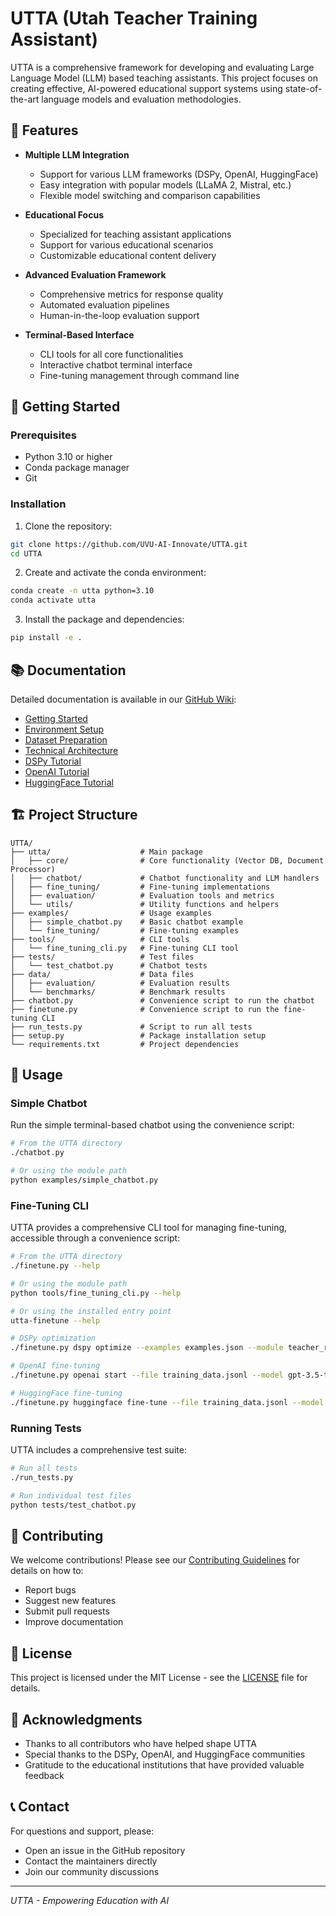 # UTTA (Utah Teacher Training Assistant)

UTTA is a comprehensive framework for developing and evaluating Large Language Model (LLM) based teaching assistants. This project focuses on creating effective, AI-powered educational support systems using state-of-the-art language models and evaluation methodologies.

## 🌟 Features

- **Multiple LLM Integration**
  - Support for various LLM frameworks (DSPy, OpenAI, HuggingFace)
  - Easy integration with popular models (LLaMA 2, Mistral, etc.)
  - Flexible model switching and comparison capabilities

- **Educational Focus**
  - Specialized for teaching assistant applications
  - Support for various educational scenarios
  - Customizable educational content delivery

- **Advanced Evaluation Framework**
  - Comprehensive metrics for response quality
  - Automated evaluation pipelines
  - Human-in-the-loop evaluation support

- **Terminal-Based Interface**
  - CLI tools for all core functionalities
  - Interactive chatbot terminal interface
  - Fine-tuning management through command line

## 🚀 Getting Started

### Prerequisites

- Python 3.10 or higher
- Conda package manager
- Git

### Installation

1. Clone the repository:
```bash
git clone https://github.com/UVU-AI-Innovate/UTTA.git
cd UTTA
```

2. Create and activate the conda environment:
```bash
conda create -n utta python=3.10
conda activate utta
```

3. Install the package and dependencies:
```bash
pip install -e .
```

## 📚 Documentation

Detailed documentation is available in our [GitHub Wiki](https://github.com/UVU-AI-Innovate/UTTA/wiki):

- [Getting Started](https://github.com/UVU-AI-Innovate/UTTA/wiki/Getting-Started)
- [Environment Setup](https://github.com/UVU-AI-Innovate/UTTA/wiki/Environment-Setup)
- [Dataset Preparation](https://github.com/UVU-AI-Innovate/UTTA/wiki/Dataset-Preparation)
- [Technical Architecture](https://github.com/UVU-AI-Innovate/UTTA/wiki/Technical-Architecture)
- [DSPy Tutorial](https://github.com/UVU-AI-Innovate/UTTA/wiki/DSPy-Tutorial)
- [OpenAI Tutorial](https://github.com/UVU-AI-Innovate/UTTA/wiki/OpenAI-Tutorial)
- [HuggingFace Tutorial](https://github.com/UVU-AI-Innovate/UTTA/wiki/HuggingFace-Tutorial)

## 🏗️ Project Structure

```
UTTA/
├── utta/                    # Main package
│   ├── core/                # Core functionality (Vector DB, Document Processor)
│   ├── chatbot/             # Chatbot functionality and LLM handlers
│   ├── fine_tuning/         # Fine-tuning implementations
│   ├── evaluation/          # Evaluation tools and metrics
│   └── utils/               # Utility functions and helpers
├── examples/                # Usage examples
│   ├── simple_chatbot.py    # Basic chatbot example
│   └── fine_tuning/         # Fine-tuning examples
├── tools/                   # CLI tools
│   └── fine_tuning_cli.py   # Fine-tuning CLI tool
├── tests/                   # Test files
│   └── test_chatbot.py      # Chatbot tests
├── data/                    # Data files
│   ├── evaluation/          # Evaluation results
│   └── benchmarks/          # Benchmark results
├── chatbot.py               # Convenience script to run the chatbot
├── finetune.py              # Convenience script to run the fine-tuning CLI
├── run_tests.py             # Script to run all tests
├── setup.py                 # Package installation setup
└── requirements.txt         # Project dependencies
```

## 🔧 Usage

### Simple Chatbot

Run the simple terminal-based chatbot using the convenience script:

```bash
# From the UTTA directory
./chatbot.py

# Or using the module path
python examples/simple_chatbot.py
```

### Fine-Tuning CLI

UTTA provides a comprehensive CLI tool for managing fine-tuning, accessible through a convenience script:

```bash
# From the UTTA directory
./finetune.py --help

# Or using the module path
python tools/fine_tuning_cli.py --help

# Or using the installed entry point
utta-finetune --help

# DSPy optimization
./finetune.py dspy optimize --examples examples.json --module teacher_responder

# OpenAI fine-tuning
./finetune.py openai start --file training_data.jsonl --model gpt-3.5-turbo

# HuggingFace fine-tuning
./finetune.py huggingface fine-tune --file training_data.jsonl --model microsoft/phi-2 --use-lora
```

### Running Tests

UTTA includes a comprehensive test suite:

```bash
# Run all tests
./run_tests.py

# Run individual test files
python tests/test_chatbot.py
```

## 🤝 Contributing

We welcome contributions! Please see our [Contributing Guidelines](CONTRIBUTING.md) for details on how to:

- Report bugs
- Suggest new features
- Submit pull requests
- Improve documentation

## 📄 License

This project is licensed under the MIT License - see the [LICENSE](LICENSE) file for details.

## 🙏 Acknowledgments

- Thanks to all contributors who have helped shape UTTA
- Special thanks to the DSPy, OpenAI, and HuggingFace communities
- Gratitude to the educational institutions that have provided valuable feedback

## 📞 Contact

For questions and support, please:
- Open an issue in the GitHub repository
- Contact the maintainers directly
- Join our community discussions

---

*UTTA - Empowering Education with AI*